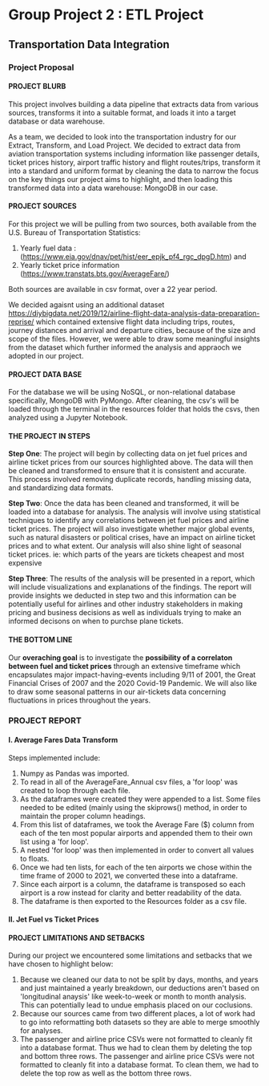# Group Project 2 : ETL Project
## Transportation Data Integration 

### Project Proposal

#### PROJECT BLURB
This project involves building a data pipeline that extracts data from various sources, transforms it into a suitable format, and loads it into a target database or data warehouse.

As a team, we decided to look into the transportation industry for our Extract, Transform, and Load Project. We decided to extract data from aviation transportation systems including information like passenger details, ticket prices history, airport traffic history and flight routes/trips, transform it into a standard and uniform format by cleaning the data to narrow the focus on the key things our project aims to highlight, and then loading this transformed data into a data warehouse: MongoDB in our case. 

#### PROJECT SOURCES

For this project we will be pulling from two sources, both available from the U.S. Bureau of Transportation Statistics: 
1. Yearly fuel data : (https://www.eia.gov/dnav/pet/hist/eer_epjk_pf4_rgc_dpgD.htm) and
2. Yearly ticket price information (https://www.transtats.bts.gov/AverageFare/)

Both sources are available in csv format, over a 22 year period. 

We decided agaisnt using an additional dataset https://diybigdata.net/2019/12/airline-flight-data-analysis-data-preparation-reprise/ which contained extensive flight data including trips, routes, journey distances and arrival and departure cities, because of the size and scope of the files. However, we were able to draw some meaningful insights from the dataset which further informed the analysis and appraoch we adopted in our project. 

#### PROJECT DATA BASE

For the database we will be using NoSQL, or non-relational database specifically, MongoDB with PyMongo. After cleaning, the csv's will be loaded through the terminal in the resources folder that holds the csvs, then analyzed using a Jupyter Notebook. 

#### THE PROJECT IN STEPS

**Step One**: The project will begin by collecting data on jet fuel prices and airline ticket prices from our sources highlighted above. The data will then be cleaned and transformed to ensure that it is consistent and accurate. This process involved removing duplicate records, handling missing data, and standardizing data formats.

**Step Two**: Once the data has been cleaned and transformed, it will be loaded into a database for analysis. The analysis will involve using statistical techniques to identify any correlations between jet fuel prices and airline ticket prices. The project will also investigate whether major global events, such as natural disasters or political crises, have an impact on airline ticket prices and to what extent. Our analysis will also shine light of seasonal ticket prices. ie: which parts of the years are tickets cheapest and most expensive

**Step Three**: The results of the analysis will be presented in a report, which will include visualizations and explanations of the findings. The report will provide insights we deducted in step two and this information can be potentially useful for airlines and other industry stakeholders in making pricing and business decisions as well as individuals trying to make an informed decisons on when to purchse plane tickets.

#### THE BOTTOM LINE

Our **overaching goal** is to investigate the **possibility of a correlaton between fuel and ticket prices** through an extensive timeframe which encapsulates major impact-having-events including 9/11 of 2001, the Great Financial Crises of 2007 and the 2020 Covid-19 Pandemic. We will also like to draw some seasonal patterns in our air-tickets data concerning fluctuations in prices throughout the years.


### PROJECT REPORT

#### I. Average Fares Data Transform

Steps implemented include:
1. Numpy as Pandas was imported.
2. To read in all of the AverageFare_Annual csv files, a 'for loop' was created to loop through each file. 
3. As the dataframes were created they were appended to a list. Some files needed to be edited (mainly using the skiprows() method, in order to maintain the proper column headings. 
4. From this list of dataframes, we took the Average Fare ($) column from each of the ten most popular airports and appended them to their own list using a 'for loop'. 
5. A nested 'for loop' was then implemented in order to convert all values to floats. 
6. Once we had ten lists, for each of the ten airports we chose within the time frame of 2000 to 2021, we converted these into a dataframe. 
7. Since each airport is a column, the dataframe is transposed so each airport is a row instead for clarity and better readability of the data.
8. The dataframe is then exported to the Resources folder as a csv file. 


#### II. Jet Fuel vs Ticket Prices


#### PROJECT LIMITATIONS AND SETBACKS

During our project we encountered some limitations and setbacks that we have chosen to highlight below: 

1. Because we cleaned our data to not be split by days, months, and years and just maintained a yearly breakdown, our deductions aren't based on 'longitudinal anaysis' like week-to-week or month to month analysis. This can potentially lead to undue emphasis placed on our coclusions. 
2. Because our sources came from two different places, a lot of work had to go into reformatting both datasets so they are able to merge smoothly for analyses.
3. The passenger and airline price CSVs were not formatted to cleanly fit into a database format. Thus we had to clean them by deleting the top and bottom three rows. 
The passenger and airline price CSVs were not formatted to cleanly fit into a database format. To clean them, we had to delete the top row as well as the bottom three rows. 

